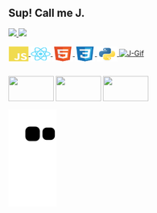 ## Sup! Call me J.

<div>
  <a href="https://https://github.com/jotasoouza">
    <img height="180em" src="https://github-readme-stats.vercel.app/api?username=jotasoouza&show_icons=true&theme=github_dark&include_all_commits=true&count_private=true"/>
    <img height="180em" src="https://github-readme-stats.vercel.app/api/top-langs/?username=jotasoouza&layout=compact&lang_count=16&theme=github_dark"/>
</div>
<div style="display: inline_block"><br>
  <img align="center" alt="J-Js" height="30" width="40" src="https://raw.githubusercontent.com/devicons/devicon/master/icons/javascript/javascript-plain.svg">
  <img align="center" alt="J-React" height="30" width="40" src="https://raw.githubusercontent.com/devicons/devicon/master/icons/react/react-original.svg">
  <img align="center" alt="J-HTML" height="30" width="40" src="https://raw.githubusercontent.com/devicons/devicon/master/icons/html5/html5-original.svg">
  <img align="center" alt="J-CSS" height="30" width="40" src="https://raw.githubusercontent.com/devicons/devicon/master/icons/css3/css3-original.svg">
  <img align="center" alt="J-Python" height="30" width="40" src="https://raw.githubusercontent.com/devicons/devicon/master/icons/python/python-original.svg">
  <img align="bottom_right" alt="J-Gif" height="220" width="220" bottom="10px" right="10px" src="https://c.tenor.com/y2JXkY1pXkwAAAAM/cat-computer.gif"
</div>
  
  ##
  
<div> 
  <a href="https://instagram.com/https.jsouza" target="_blank"><img height="50" width="90" src="https://img.shields.io/badge/-Instagram-%23E4405F?style=for-the-badge&logo=instagram&logoColor=white" target="_blank"></a>
  <a href="mailto:jsoouzaa@hotmail.com"><img height="50" width="90" src="https://img.shields.io/badge/-Hotmail-%23333?style=for-the-badge&logo=hotmail&logoColor=white" target="_blank"></a>
  <a href="https://open.spotify.com/user/tzeneob3qrdc9eo8t9qs9ggan"><img height="50" width="90" src="https://img.shields.io/badge/Spotify-1ED760?&style=for-the-badge&logo=spotify&logoColor=white"
</div>
    
![Snake animation](https://github.com/jotasoouza/jotasoouza/blob/output/github-contribution-grid-snake.svg)
    
